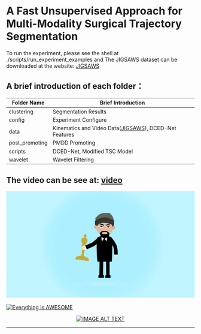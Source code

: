 # A Fast Unsupervised Approach for Multi-Modality Surgical Trajectory Segmentation

To run the experiment, please see the shell at ./scripts/run_experiment_examples and The JIGSAWS dataset can be downloaded at the website: [JIGSAWS]

## A brief introduction of each folder：
Folder Name | Brief Introduction
----------- | ------------------
clustering  | Segmentation Results
config      | Experiment Configure
data        | Kinematics and Video Data([JIGSAWS]), DCED-Net Features
post_promoting | PMDD Promoting
scripts     | DCED-Net, Modified TSC Model
wavelet     | Wavelet Filtering

## The video can be see at: [video](video.mp4)  
![gif](https://github.com/HongfaZhao/hello-world/blob/master/ggg.gif)

[![Everything Is AWESOME](http://i.imgur.com/Ot5DWAW.png)](https://youtu.be/StTqXEQ2l-Y?t=1s "Everything Is AWESOME")

<div align="center">
  <a href="https://www.youtube.com/watch?v=RKK7wGAYP6k"><img src="https://img.youtube.com/vi/RKK7wGAYP6k/0.jpg" alt="IMAGE ALT TEXT"></a>
</div>


[JIGSAWS]:https://cirl.lcsr.jhu.edu/research/hmm/datasets/jigsaws_release/

-----------------------------------------------------------------------------
